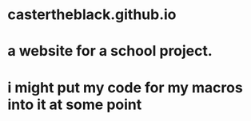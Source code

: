 # castertheblack.github.io
# a website for a school project.
# i might put my code for my macros into it at some point
